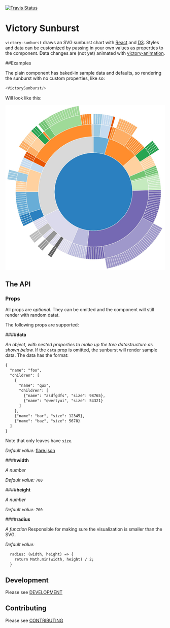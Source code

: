 [![Travis Status][trav_img]][trav_site]

Victory Sunburst
=============

`victory-sunburst` draws an SVG sunburst chart with [React](https://github.com/facebook/react) and [D3](https://github.com/mbostock/d3). Styles and data can be customized by passing in your own values as properties to the component. Data changes are (not yet) animated with [victory-animation](https://github.com/FormidableLabs/victory-animation).

##Examples

The plain component has baked-in sample data and defaults, so rendering the sunburst with no custom properties, like so:

``` javascript
<VictorySunburst/>
```

Will look like this:

![Sunburst Image](https://raw.githubusercontent.com/FormidableLabs/victory-sunburst/master/sunburst.jpg)


## The API

### Props

All props are *optional*. They can be omitted and the component will
still render with random datat.

The following props are supported:

####**data**

*An object, with nested properties to make up the tree datastructure as shown below.* If the `data` prop is omitted, the sunburst will render sample data. The data has the format:

```
{
  "name": "foo",
  "children": [
    {
      "name": "qux",
      "children": [
        {"name": "asdfgdfs", "size": 98765},
        {"name": "qwertyui", "size": 54321}
      ]
    },
    {"name": "bar", "size": 12345},
    {"name": "baz", "size": 5678}
  ]
}
```

Note that only leaves have `size`.

*Default value:* [flare.json](https://gist.githubusercontent.com/mbostock/1093025/raw/05621a578a66fba4d2cbf5a77e2d1bb3a27ac3d4/flare.json)

####**width**

*A number*  

*Default value:* `700`

####**height**

*A number*

*Default value:* `700`

####**radius**

*A function* Responsible for making sure the visualization is smaller than the SVG.

*Default value:* 

```
  radius: (width, height) => {
    return Math.min(width, height) / 2;
  }
```

## Development

Please see [DEVELOPMENT](DEVELOPMENT.md)

## Contributing

Please see [CONTRIBUTING](CONTRIBUTING.md)

[trav_img]: https://api.travis-ci.org/FormidableLabs/victory-sunburst.svg
[trav_site]: https://travis-ci.org/FormidableLabs/victory-sunburst

